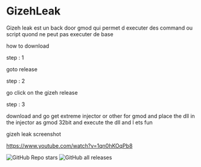 # GizehLeak
Gizeh leak est un back door gmod qui permet d executer des command ou script quond ne peut pas executer de base

how to download

step : 1

goto release


step : 2

go click on the gizeh release




step : 3 

download and go get extreme injector or other for gmod and place the dll in the injector as gmod 32bit and execute the dll and l ets fun


gizeh leak screenshot

https://www.youtube.com/watch?v=1qn0hKOqPb8

<img alt="GitHub Repo stars" src="https://img.shields.io/github/stars/RussianTok/GizehLeak?label=stars&logoColor=blue&style=social"> <img alt="GitHub all releases" src="https://img.shields.io/github/downloads/RussianTok/GizehLeak/total?color=red&logo=github&logoColor=red">
